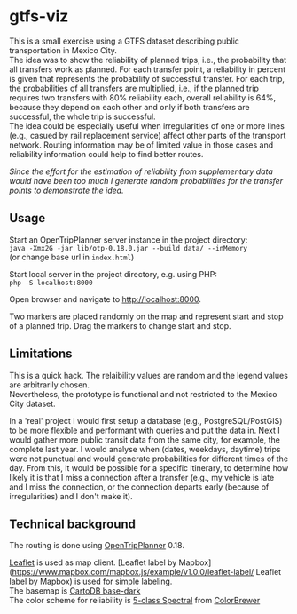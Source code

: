 # gtfs-viz
This is a small exercise using a GTFS dataset describing public transportation in Mexico City.  
The idea was to show the reliability of planned trips, i.e., the probability that all transfers work as planned. For each transfer point, a reliability in percent is given that represents the probability of successful transfer. For each trip, the probabilities of all transfers are multiplied, i.e., if the planned trip requires two transfers with 80% reliability each, overall reliability is 64%, because they depend on each other and only if both transfers are successful, the whole trip is successful.  
The idea could be especially useful when irregularities of one or more lines (e.g., casued by rail replacement service) affect other parts of the transport network. Routing information may be of limited value in those cases and reliability information could help to find better routes. 
 
*Since the effort for the estimation of reliability from supplementary data would have been too much I generate random probabilities for the transfer points to demonstrate the idea.*


## Usage
Start an OpenTripPlanner server instance in the project directory:  
`java -Xmx2G -jar lib/otp-0.18.0.jar --build data/ --inMemory`  
(or change base url in `index.html`)

Start local server in the project directory, e.g. using PHP:  
`php -S localhost:8000`  

Open browser and navigate to [http://localhost:8000](http://localhost:8000 "http://localhost:8000").

Two markers are placed randomly on the map and represent start and stop of a planned trip. Drag the markers to change start and stop.
	
## Limitations
This is a quick hack. The relaibility values are random and the legend values are arbitrarily chosen.  
Nevertheless, the prototype is functional and not restricted to the Mexico City dataset.

In a 'real' project I would first setup a database (e.g., PostgreSQL/PostGIS) to be more flexible and performant with queries and put the data in. Next I would gather more public transit data from the same city, for example, the complete last year. I would analyse when (dates, weekdays, daytime) trips were not punctual and would generate probabilities for different times of the day. From this, it would be possible for a specific itinerary, to determine how likely it is that I miss a connection after a transfer (e.g., my vehicle is late and I miss the connection, or the connection departs early (because of irregularities) and I don't make it).  

## Technical background
The routing is done using [OpenTripPlanner](http://opentripplanner.org "OpenTripPlanner") 0.18.

[Leaflet](http://http://leafletjs.com "Leaflet") is used as map client.
[Leaflet label by Mapbox](https://www.mapbox.com/mapbox.js/example/v1.0.0/leaflet-label/ Leaflet label by Mapbox) is used for simple labeling.  
The basemap is [CartoDB base-dark](https://github.com/CartoDB/cartodb/wiki/BaseMaps-available "CartoDB base-dark")  
The color scheme for reliability is [5-class Spectral](http://colorbrewer2.org/?type=diverging&scheme=Spectral&n=5 "5-class Spectral") from [ColorBrewer](http://colorbrewer2.org "ColorBrewer")
